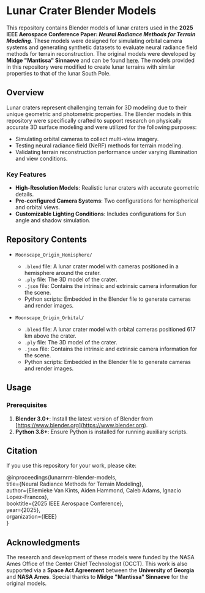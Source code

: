 # Lunar Crater Blender Models  

This repository contains Blender models of lunar craters used in the **2025 IEEE Aerospace Conference Paper: _Neural Radiance Methods for Terrain Modeling_**. These models were designed for simulating orbital camera systems and generating synthetic datasets to evaluate neural radiance field methods for terrain reconstruction. The original models were developed by **Midge "Mantissa" Sinnaeve** and can be found [here](https://blendermarket.com/products/moonscapes). The models provided in this repository were modified to create lunar terrains with similar properties to that of the lunar South Pole. 

## Overview  

Lunar craters represent challenging terrain for 3D modeling due to their unique geometric and photometric properties. The Blender models in this repository were specifically crafted to support research on physically accurate 3D surface modeling and were utilized for the following purposes:  

- Simulating orbital cameras to collect multi-view imagery.  
- Testing neural radiance field (NeRF) methods for terrain modeling.  
- Validating terrain reconstruction performance under varying illumination and view conditions.  

### Key Features  

- **High-Resolution Models**: Realistic lunar craters with accurate geometric details.  
- **Pre-configured Camera Systems**: Two configurations for hemispherical and orbital views.  
- **Customizable Lighting Conditions**: Includes configurations for Sun angle and shadow simulation.

## Repository Contents  

- `Moonscape_Origin_Hemisphere/`  
  - `.blend` file: A lunar crater model with cameras positioned in a hemisphere around the crater.  
  - `.ply` file: The 3D model of the crater.  
  - `.json` file: Contains the intrinsic and extrinsic camera information for the scene.  
  - Python scripts: Embedded in the Blender file to generate cameras and render images.  

- `Moonscape_Origin_Orbital/`  
  - `.blend` file: A lunar crater model with orbital cameras positioned 617 km above the crater.  
  - `.ply` file: The 3D model of the crater.  
  - `.json` file: Contains the intrinsic and extrinsic camera information for the scene.  
  - Python scripts: Embedded in the Blender file to generate cameras and render images.  
 
## Usage  

### Prerequisites  

1. **Blender 3.0+**: Install the latest version of Blender from [https://www.blender.org](https://www.blender.org).  
2. **Python 3.8+**: Ensure Python is installed for running auxiliary scripts.  

## Citation  

If you use this repository for your work, please cite:

@inproceedings{lunarnrm-blender-models,  
  title={Neural Radiance Methods for Terrain Modeling},  
  author={Ellemieke Van Kints, Aiden Hammond, Caleb Adams, Ignacio Lopez-Francos},  
  booktitle={2025 IEEE Aerospace Conference},  
  year={2025},  
  organization={IEEE}  
}   

## Acknowledgments  

The research and development of these models were funded by the NASA Ames Office of the Center Chief Technologist (OCCT). This work is also supported via a **Space Act Agreement** between the **University of Georgia** and **NASA Ames**. Special thanks to **Midge "Mantissa" Sinnaeve** for the original models.

